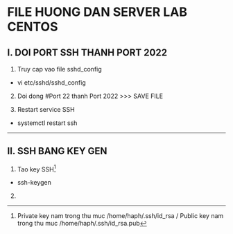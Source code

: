 # FILE HUONG DAN SERVER LAB CENTOS

## I. DOI PORT SSH THANH PORT 2022

1. Truy cap vao file sshd_config

* vi etc/sshd/sshd_config

2. Doi dong #Port 22 thanh Port 2022 >>> SAVE FILE

4. Restart service SSH 

* systemctl restart ssh

***

## II. SSH BANG KEY GEN

1. Tao key SSH[^1]

* ssh-keygen
[^1]:
	Private key nam trong thu muc /home/haph/.ssh/id_rsa / Public key nam trong thu muc /home/haph/.ssh/id_rsa.pub

2. 
